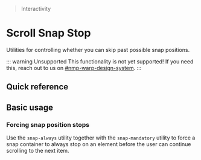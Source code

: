 > Interactivity

# Scroll Snap Stop
Utilities for controlling whether you can skip past possible snap positions.

::: warning Unsupported
This functionality is not yet supported! If you need this, reach out to us on [#nmp-warp-design-system](https://sch-chat.slack.com/archives/C04P0GYTHPV).
:::

## Quick reference
<qr-table />

## Basic usage
### Forcing snap position stops
Use the `snap-always` utility together with the `snap-mandatory` utility to force a snap container to always stop on an element before the user can continue scrolling to the next item.